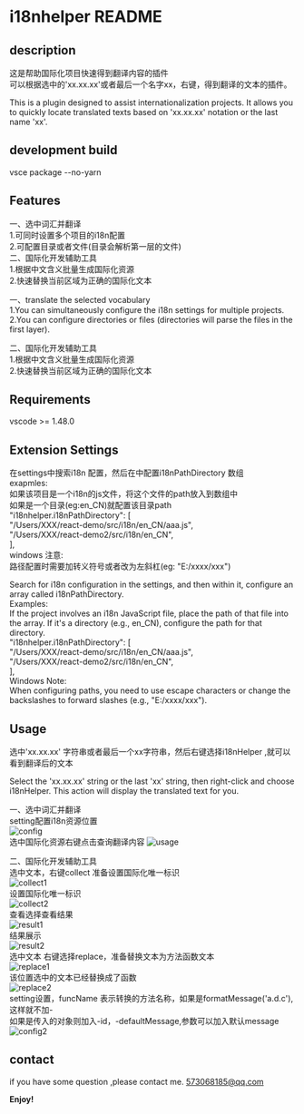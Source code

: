 # i18nhelper README

## description

这是帮助国际化项目快速得到翻译内容的插件<br>
可以根据选中的'xx.xx.xx'或者最后一个名字xx，右键，得到翻译的文本的插件。

This is a plugin designed to assist internationalization projects. It allows you to quickly locate translated texts based on 'xx.xx.xx' notation or the last name 'xx'.
## development build

vsce package --no-yarn

## Features

一、选中词汇并翻译<br>
1.可同时设置多个项目的i18n配置<br>
2.可配置目录或者文件(目录会解析第一层的文件)<br>
二、国际化开发辅助工具<br>
1.根据中文含义批量生成国际化资源<br>
2.快速替换当前区域为正确的国际化文本<br>

一、translate the selected vocabulary<br>
1.You can simultaneously configure the i18n settings for multiple projects.<br>
2.You can configure directories or files (directories will parse the files in the first layer).<br>

二、国际化开发辅助工具<br>
1.根据中文含义批量生成国际化资源<br>
2.快速替换当前区域为正确的国际化文本<br>


## Requirements

vscode >= 1.48.0

## Extension Settings

在settings中搜索i18n 配置，然后在中配置i18nPathDirectory 数组 <br>
exapmles:<br>
如果该项目是一个i18n的js文件，将这个文件的path放入到数组中<br>
如果是一个目录(eg:en_CN)就配置该目录path<br>
"i18nhelper.i18nPathDirectory": [<br>
    "/Users/XXX/react-demo/src/i18n/en_CN/aaa.js",<br>
    "/Users/XXX/react-demo2/src/i18n/en_CN",<br>
],<br>
windows 注意:<br>
路径配置时需要加转义符号或者改为左斜杠(eg: "E:/xxxx/xxx")<br>

Search for i18n configuration in the settings, and then within it, configure an array called i18nPathDirectory.<br>
Examples:<br>
If the project involves an i18n JavaScript file, place the path of that file into the array.
If it's a directory (e.g., en_CN), configure the path for that directory.<br>
"i18nhelper.i18nPathDirectory": [<br>
    "/Users/XXX/react-demo/src/i18n/en_CN/aaa.js",<br>
    "/Users/XXX/react-demo2/src/i18n/en_CN",<br>
],<br>
Windows Note: <br>
When configuring paths, you need to use escape characters or change the backslashes to forward slashes (e.g., "E:/xxxx/xxx"). <br>


## Usage

选中'xx.xx.xx' 字符串或者最后一个xx字符串，然后右键选择i18nHelper ,就可以看到翻译后的文本

Select the 'xx.xx.xx' string or the last 'xx' string, then right-click and choose i18nHelper. This action will display the translated text for you.

一、选中词汇并翻译<br>
setting配置i18n资源位置<br>
![config](images/config.png)<br>
选中国际化资源右键点击查询翻译内容
![usage](images/usage.png)<br>

二、国际化开发辅助工具<br>
选中文本，右键collect 准备设置国际化唯一标识<br>
![collect1](images/collect1.png)<br>
设置国际化唯一标识<br>
![collect2](images/collect2.png)<br>
查看选择查看结果<br>
![result1](images/result1.png)<br>
结果展示<br>
![result2](images/result2.png)<br>
选中文本 右键选择replace，准备替换文本为方法函数文本<br>
![replace1](images/replace1.png)<br>
该位置选中的文本已经替换成了函数<br>
![replace2](images/replace2.png)<br>
setting设置，funcName 表示转换的方法名称，如果是formatMessage('a.d.c'),这样就不加-<br>
如果是传入的对象则加入-id，-defaultMessage,参数可以加入默认message<br>
![config2](images/config2.png)<br>

## contact

if you have some question ,please contact me.
573068185@qq.com




**Enjoy!**
